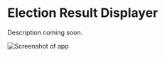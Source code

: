 # Election Result Displayer

Description coming soon.

![Screenshot of app](https://andrewjin.me/images/erdscreenshot.png)